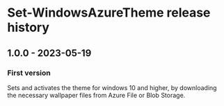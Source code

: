 # Set-WindowsAzureTheme release history

## 1.0.0 - 2023-05-19

### First version

Sets and activates the theme for windows 10 and higher, by downloading the necessary wallpaper files from Azure File or Blob Storage.
